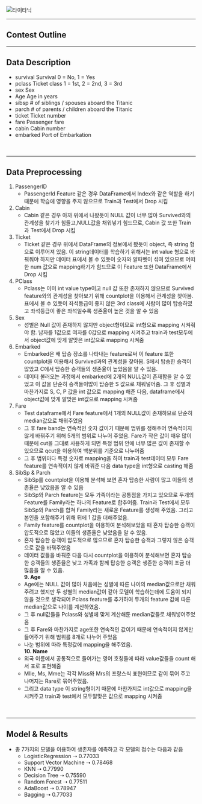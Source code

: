 ![타이타닉](https://user-images.githubusercontent.com/53407163/93175293-5b628a00-f76a-11ea-8d6a-e1afd3779023.JPG)
* * *
## Contest Outline

* * *
## Data Description
 + survival	Survival	0 = No, 1 = Yes
+ pclass	Ticket class	1 = 1st, 2 = 2nd, 3 = 3rd
+ sex	Sex	
+ Age	Age in years	
+ sibsp	# of siblings / spouses aboard the Titanic	
+ parch	# of parents / children aboard the Titanic	
+ ticket	Ticket number	
+ fare	Passenger fare	
+ cabin	Cabin number	
+ embarked	Port of Embarkation<br><br><br>
  
* * *
## Data Preprocessing
1. PassengerID
   + PassengerId Feature 같은 경우 DataFrame에서 Index와 같은 역할을 하기 때문에 학습에 영향을 주지 않으므로 Train과 Test에서 Drop 시킴<br>
2. Cabin
   + Cabin 같은 경우 아까 위에서 나왔듯이 NULL 값이 너무 많아 Survived와의 관계성을 찾기가 힘들고,NULL값을 채워넣기 힘드므로, Cabin 값 또한 Train과 Test에서 Drop 시킴<br>
3. Ticket
   + Ticket 같은 경우 위에서 DataFrame의 정보에서 봤듯이 object, 즉 string 형으로 이루어져 있음. 이 string데이터를 학습하기 위해서는 int value 형으로 바꿔줘야 하지만 데이터 표에서 볼 수 있듯이 숫자와 알파벳이 섞여 있으므로 어떠한 num 값으로 mapping하기가 힘드므로 이 Feature 또한 DataFrame에서 Drop 시킴<br>
4. PClass
   + Pclass는 이미 int value type이고 null 값 또한 존재하지 않으므로 Survived feature와의 관계성을 찾아보기 위해 countplot을 이용해서 관계성을 찾아봄. 표에서 볼 수 있듯이 좌석등급이 좋지 않은 3rd class에 사람이 많이 탑승하였고 좌석등급이 좋은 좌석일수록 생존율이 높은 것을 알 수 있음<br>
5. Sex
   + 성별은 Null 값이 존재하지 않지만 object형이므로 int형으로 mapping 시켜줘야 함. 남자를 1값으로 여자를 0값으로 mapping 시켜주고 train과 test모두에서 object값에 맞게 알맞은 int값으로 mapping 시켜줌<br>
6. Embarked
   + Embarked은 배 탑승 장소를 나타내는 feature로써 이 feature 또한 countplot을 이용해서 Survived과의 관계성을 찾아봄. S에서 탑승한 승객이 많았고 C에서 탑승한 승객들의 생존율이 높았음을 알 수 있음.
   + 데이터 불러오는 과정에서 embarked에 2개의 NULL값이 존재함을 알 수 있었고 이 값을 단순히 승객들이많이 탑승한 S 값으로 채워넣어줌. 그 후 성별과 마찬가지로 S, C, P 값을 int 값으로 mapping 해준 다음, dataframe에서 object값에 맞게 알맞은 int값으로 mapping 시켜줌<br>
7. Fare
   + Test dataframe에서 Fare feature에서 1개의 NULL값이 존재하므로 단순히 median값으로 채워주었음
   + 그 후 fare band는 연속적인 숫자 값이기 때문에 범위를 정해주어 연속적이지 않게 바꿔주기 위해 5개의 범위로 나누어 주었음. Fare가 작은 값이 매우 많이 때문에 cut을 그대로 사용하게 되면 특정 범위 안에 너무 많은 값이 존재할 수 있으므로 qcut을 이용하여 백분위를 기준으로 나누어줌
   + 그 후 범위마다 특정 숫자로 mapping을 하여 train과 test데이터 모두 Fare feature를 연속적이지 않게 바꿔준 다음 data type을 int형으로 casting 해줌<br>
8. SibSp & Parch
   + SibSp를 countplot을 이용해 분석해 보면 혼자 탑승한 사람이 많고 이들의 생존율은 낮았음을 알 수 있음
   + SibSp와 Parch feature는 모두 가족이라는 공통점을 가지고 있으므로 두개의 Feature를 Family라는 하나의 Feature로 합추어줌. Train과 Test에서 모두 SibSp와 Parch를 합쳐 Family라는 새로운 Feature를 생성해 주었음. 그리고 본인을 포함해주기 위해 뒤에 1 값을 더해주었음.
   + Family feature를 countplot을 이용하여 분석해보았을 때 혼자 탑승한 승객이 압도적으로 많았고 이들의 생존율은 낮았음을 알 수 있음.
   + 혼자 탑승한 승객이 압도적으로 많으므로 혼자 탑승한 승객과 그렇지 않은 승객으로 값을 바꿔주었음
   + 데이터 값들을 바꿔준 다음 다시 countplot을 이용하여 분석해보면 혼자 탑승한 승객들의 생존율은 낮고 가족과 함께 탑승한 승객은 생존한 승객이 조금 더 많음을 알 수 있음.<br>
**9. Age**
   + Age에는 NULL 값이 많아 처음에는 성별에 따른 나이의 median값으로만 채워주려고 했지만 두 성별의 median값이 같아 모델이 학습하는데에 도움이 되지 않을 것으로 생각되어 Pclass feature를 추가하여 두개의 feature 값에 따른 median값으로 나이를 계산하였음.
   + 그 후 null값들을 Pclass와 성별에 맞게 계산해둔 median값들로 채워넣어주었음
   + 그 후 Fare와 마찬가지로 age또한 연속적인 값이기 때문에 연속적이지 않게만들어주기 위해 범위를 8개로 나누어 주었음
   + 나눈 범위에 따라 특정값에 mapping을 해주었음.<br>
**10. Name**
   + 외국 이름에서 공통적으로 들어가는 영어 호칭들에 따라 value값들을 count 해서 표로 표현해줌
   + Mlle, Ms, Mme는 각각 Miss와 Mrs의 프랑스식 표현이므로 같이 묶어 주고 나머지는 Rare로 묶어주었음.
   + 그리고 data type 이 string형이기 때문에 마찬가지로 int값으로 mapping을 시켜주고 train과 test에서 모두알맞은 값으로 mapping 시켜줌<br><br><br>
* * *
## Model & Results
+ 총 7가지의 모델을 이용하여 생존자를 예측하고 각 모델의 점수는 다음과 같음
  + LogisticRegression  ➝  0.77033
  + Support Vector Machine ➝ 0.78468
  + KNN ➝ 0.77990
  + Decision Tree ➝ 0.75590
  + Random Forest ➝ 0.77511
  + AdaBoost ➝ 0.78947
  + Bagging ➝ 0.77033
